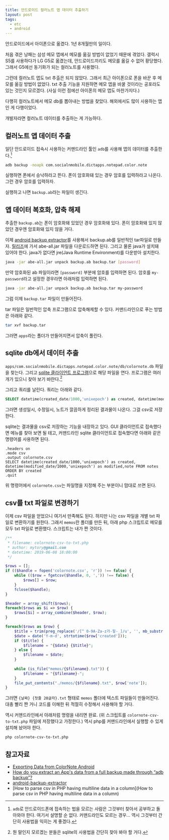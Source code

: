 ```yaml
---
title: 안드로이드 컬러노트 앱 데이터 추출하기
layout: post
tags: 
  - etc
  - android
---
```


안드로이드에서 아이폰으로 옮겼다. 1년 8개월만의 일이다. 

처음 겪은 낭패는 삼성 메모 앱에서 메모를 옮길 방법이 없었기 때문에 겪었다. 갤럭시S5를 사용하다가 LG G5로 옮겼는데, 안드로이드끼리도 메모를 옮길 수 없어 황당했다. 그래서 G5에선 동기화가 되는 컬러노트를 사용했다.

그런데 컬러노트 앱도 txt 추출은 되지 않았다. 그래서 최근 아이폰으로 폰을 바꾼 후 메모를 옮길 방법이 없었다. txt 추출 기능을 지원하면 메모 앱을 바꿀 것이라는 공포라도 있는 것인지 모르겠다. (사실 이런 점에선 아이폰의 메모 앱도 마찬가지다.)

다행히 컬러노트에서 메모 db를 뽑아내는 방법을 찾았다. 해외에서도 많이 사용하는 앱인 게 다행이었다.

개발자라면 컬러노트 데이터를 추출하는 게 가능하다.


## 컬러노트 앱 데이터 추출

일단 안드로이드 접속시 사용하는 커맨드라인 툴인 `adb`를 사용해 앱의 데이터를 추출한다.[^adb]

[^adb]: `adb`로 안드로이드폰에 접속하는 법을 모르는 사람은 그것부터 찾아서 공부하고 돌아와야 한다. 여기서 설명할 순 없다. 커맨드라인도 모르는 경우... 역시 그것부터 간단히 사용법을 익히는 게 좋겠다.

~~~ bash
adb backup -noapk com.socialnmobile.dictapps.notepad.color.note
~~~

실행하면 폰에서 승낙하라고 뜬다. 폰이 암호화돼 있는 경우 암호를 입력하라고 나온다. 그런 경우 암호를 입력하자.

실행하고 나면 `backup.ab`라는 파일이 생긴다.


## 앱 데이터 복호화, 압축 해제

추출한 `backup.ab`는 폰이 암호화돼 있었던 경우 암호화돼 있다. 폰이 암호화돼 있지 않았던 경우엔 암호화돼 있지 않을 거다.

이제 [android backup extractor](https://github.com/nelenkov/android-backup-extractor)를 사용해서 backup.ab를 일반적인 tar파일로 만들자. [릴리즈](https://github.com/nelenkov/android-backup-extractor/releases)에 가서 abe-all.jar 파일을 다운로드하면 된다. 그리고 물론 java가 설치돼 있어야 한다. java가 없다면 jre(Java Runtime Environment)를 다운받아 설치한다.

~~~ bash
java -jar abe-all.jar unpack backup.ab backup.tar [password]
~~~

만약 암호화된 ab 파일이라면 `[password]` 부분에 암호를 입력하면 된다. 암호를 `my-password`라고 설정한 경우라면 아래처럼 입력하면 된다.

~~~ bash
java -jar abe-all.jar unpack backup.ab backup.tar my-password
~~~

그럼 이제 `backup.tar` 파일이 만들어진다.

tar 파일은 일반적인 압축 프로그램으로 압축해제할 수 있다. 커맨드라인으로 푸는 방법은 아래와 같다.

~~~ bash
tar xvf backup.tar
~~~

그러면 `apps`라는 폴더가 만들어지면서 압축이 풀린다.


## sqlite db에서 데이터 추출

`⁨apps/⁨com.socialnmobile.dictapps.notepad.color.note⁩/db/colornote.db⁩` 파일을 찾는다. 그리고 [sqlite 클라이언트 프로그램](https://www.google.com/search?q=sqlite+client)으로 해당 파일을 연다. 프로그램은 여러 개가 있으니 찾아 보기 바란다.[^sqlite]

[^sqlite]: 뭔 말인지 모르겠는 분들은 sqlite의 사용법을 간단히 찾아 봐야 할 거다.

그리고 쿼리를 날린다. 쿼리는 아래와 같다.

~~~ sql
SELECT datetime(created_date/1000,'unixepoch') as created, datetime(modified_date/1000,'unixepoch') as modified,note FROM notes ORDER BY created
~~~

그러면 생성일시, 수정일시, 노트가 깔끔하게 정리된 결과물이 나온다. 그걸 csv로 저장한다. 

sqlite는 결과물을 csv로 저장하는 기능을 내장하고 있다. GUI 클라이언트로 접속했다면 메뉴를 찾아 보면 될 테고, 커맨드라인 sqlite 클라이언트로 접속했다면 아래와 같은 명령어를 사용하면 된다.

~~~ sqlite
.headers on
.mode csv
.output colornote.csv
SELECT datetime(created_date/1000,'unixepoch') as created, datetime(modified_date/1000,'unixepoch') as modified,note FROM notes ORDER BY created
.quit
~~~

위 명령어에서 `colornote.csv`는 파일명을 지정해 주는 부분이니 맘대로 쓰면 된다.


## csv를 txt 파일로 변경하기

이제 csv 파일을 얻었으니 여기서 만족해도 된다. 하지만 나는 csv 파일을 개별 txt 파일로 변환하기를 원한다. 그래서 `memos`란 폴더를 만든 뒤, 아래 php 스크립트로 메모를 모두 txt 파일로 변환했다. 스크립트는 내가 짠 것이다.

~~~ php
/** 
 * filename: colornote-csv-to-txt.php
 * author: mytory@gmail.com
 * datetime: 2019-06-08 18:00:00
 */

$rows = [];
if (($handle = fopen('colornote.csv', 'r')) !== false) {
    while (($row = fgetcsv($handle, 0, ',')) !== false) {
        $rows[] = $row;
    }
    fclose($handle);
}

$header = array_shift($rows);
foreach($rows as $i => $row) {
    $rows[$i] = array_combine($header, $row);
}

foreach($rows as $row) {
    $title = trim(preg_replace('/[^ 0-9A-Za-z가-힣-_]/u', '', mb_substr((explode("\n", $row['note'])[0] ?? ''), 0, 20)));
    $date = date('Y-m-d', strtotime($row['created']));
    if ($title) {
        $filename = "{$date} {$title}";
    } else {
        $filename = $date;
    }
    
    while (is_file("memos/{$filename}.txt")) {
        $filename = "{$filename}-";
    }
    file_put_contents("./memos/{$filename}.txt", $row['note']);
}
~~~

그러면 `{날짜} {첫줄 20글자}.txt` 형태로 `memos` 폴더에 텍스트 파일들이 만들어진다. 대충 빨리 짠 거니 코드를 이해한 뒤 적절히 수정해서 사용해야 할 거다.

역시 커맨드라인에서 아래처럼 명령을 내리면 완료. (위 스크립트를 `colornote-csv-to-txt.php` 파일에 저장했다고 가정한다.) 역시 php를 커맨드라인에서 실행할 수 있게 설치해 놨어야 한다.

~~~ bash
php colornote-csv-to-txt.php
~~~



## 참고자료

- [Exporting Data from ColorNote Android](https://haukerehfeld.de/notes/2017-02-colornote-export/)
- [How do you extract an App's data from a full backup made through “adb backup”?](https://android.stackexchange.com/questions/28481/how-do-you-extract-an-apps-data-from-a-full-backup-made-through-adb-backup/28483?stw=2#28483)
- [android-backup-extractor](https://github.com/nelenkov/android-backup-extractor)
- [How to parse csv in PHP having multiline data in a column](How to parse csv in PHP having multiline data in a column)